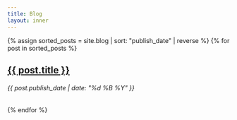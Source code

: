 ```yaml
---
title: Blog
layout: inner
---
```


{% assign sorted_posts = site.blog | sort: "publish_date" | reverse %}
{% for post in sorted_posts %}
  <div class="project">
    <h2><a href="{{ post.url }}">{{ post.title }}</a></h2>
    <h6>{{ post.publish_date | date: "%d %B %Y" }}</h6>
  </div>
{% endfor %}



